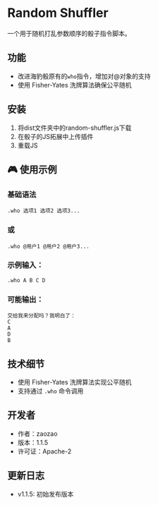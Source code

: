 # Random Shuffler

一个用于随机打乱参数顺序的骰子指令脚本。

## 功能

- 改进海豹骰原有的`who`指令，增加对@对象的支持
- 使用 Fisher-Yates 洗牌算法确保公平随机

## 安装

1. 将dist文件夹中的random-shuffler.js下载
2. 在骰子的JS拓展中上传插件
3. 重载JS

## 🎮 使用示例  
### 基础语法  
```
.who 选项1 选项2 选项3...
```
### 或
```
.who @用户1 @用户2 @用户3...
```

### 示例输入：
```
.who A B C D
```

### 可能输出：
```
交给我来分配吗？我明白了：
C
A
D
B
```

## 技术细节

- 使用 Fisher-Yates 洗牌算法实现公平随机
- 支持通过 `.who` 命令调用

## 开发者

- 作者：zaozao
- 版本：1.1.5
- 许可证：Apache-2

## 更新日志

- v1.1.5: 初始发布版本